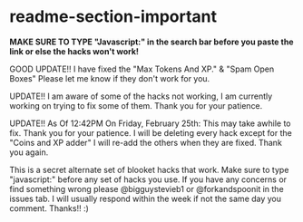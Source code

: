 # readme-section-important

**MAKE SURE TO TYPE "Javascript:" in the search bar before you paste the link or else the hacks won't work!**

GOOD UPDATE!! I have fixed the "Max Tokens And XP." & "Spam Open Boxes" Please let me know if they don't work for you.

UPDATE!! I am aware of some of the hacks not working, I am currently working on trying to fix some of them. Thank you for your patience.

UPDATE!! As Of 12:42PM On Friday, February 25th: This may take awhile to fix. Thank you for your patience. I will be deleting every hack except for the "Coins and XP adder" I will re-add the others when they are fixed. Thank you again.

This is a secret alternate set of blooket hacks that work. 
Make sure to type "javascript:" before any set of hacks you use. 
If you have any concerns or find something wrong please @bigguystevieb1 or @forkandspoonit in the issues tab. 
I will usually respond within the week if not the same day you comment. Thanks!! :)

